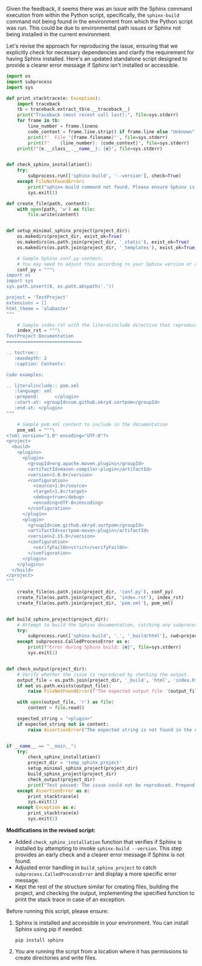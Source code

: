 Given the feedback, it seems there was an issue with the Sphinx command execution from within the Python script, specifically, the `sphinx-build` command not being found in the environment from which the Python script was run. This could be due to environmental path issues or Sphinx not being installed in the current environment.

Let's revise the approach for reproducing the issue, ensuring that we explicitly check for necessary dependencies and clarify the requirement for having Sphinx installed. Here's an updated standalone script designed to provide a clearer error message if Sphinx isn't installed or accessible.

```python
import os
import subprocess
import sys

def print_stacktrace(e: Exception):
    import traceback
    tb = traceback.extract_tb(e.__traceback__)
    print("Traceback (most recent call last):", file=sys.stderr)
    for frame in tb:
        line_number = frame.lineno
        code_context = frame.line.strip() if frame.line else "Unknown"
        print(f'  File "{frame.filename}"', file=sys.stderr)
        print(f"    {line_number}: {code_context}", file=sys.stderr)
    print(f"{e.__class__.__name__}: {e}", file=sys.stderr)


def check_sphinx_installation():
    try:
        subprocess.run(['sphinx-build', '--version'], check=True)
    except FileNotFoundError:
        print("sphinx-build command not found. Please ensure Sphinx is installed and accessible.", file=sys.stderr)
        sys.exit(1)

def create_file(path, content):
    with open(path, 'w') as file:
        file.write(content)


def setup_minimal_sphinx_project(project_dir):
    os.makedirs(project_dir, exist_ok=True)
    os.makedirs(os.path.join(project_dir, '_static'), exist_ok=True)
    os.makedirs(os.path.join(project_dir, '_templates'), exist_ok=True)

    # Sample Sphinx conf.py content;
    # You may need to adjust this according to your Sphinx version or requirements.
    conf_py = """\
import os
import sys
sys.path.insert(0, os.path.abspath('.'))

project = 'TestProject'
extensions = []
html_theme = 'alabaster'
"""

    # Sample index.rst with the literalinclude directive that reproduces the issue.
    index_rst = """\
TestProject Documentation
============================

.. toctree::
   :maxdepth: 2
   :caption: Contents:

Code examples:

.. literalinclude:: pom.xml
   :language: xml
   :prepend:      </plugin>
   :start-at: <groupId>com.github.ekryd.sortpom</groupId>
   :end-at: </plugin>
"""

    # Sample pom.xml content to include in the documentation
    pom_xml = """\
<?xml version="1.0" encoding="UTF-8"?>
<project>
  <build>
    <plugins>
      <plugin>
        <groupId>org.apache.maven.plugins</groupId>
        <artifactId>maven-compiler-plugin</artifactId>
        <version>3.8.0</version>
        <configuration>
          <source>1.8</source>
          <target>1.8</target>
          <debug>true</debug>
          <encoding>UTF-8</encoding>
        </configuration>
      </plugin>
      <plugin>
        <groupId>com.github.ekryd.sortpom</groupId>
        <artifactId>sortpom-maven-plugin</artifactId>
        <version>2.15.0</version>
        <configuration>
          <verifyFailOn>strict</verifyFailOn>
        </configuration>
      </plugin>
    </plugins>
  </build>
</project>
"""

    create_file(os.path.join(project_dir, 'conf.py'), conf_py)
    create_file(os.path.join(project_dir, 'index.rst'), index_rst)
    create_file(os.path.join(project_dir, 'pom.xml'), pom_xml)


def build_sphinx_project(project_dir):
    # Attempt to build the Sphinx documentation, catching any subprocess errors.
    try:
        subprocess.run(['sphinx-build', '.', '_build/html'], cwd=project_dir, check=True)
    except subprocess.CalledProcessError as e:
        print(f"Error during Sphinx build: {e}", file=sys.stderr)
        sys.exit(1)


def check_output(project_dir):
    # Verify whether the issue is reproduced by checking the output.
    output_file = os.path.join(project_dir, '_build', 'html', 'index.html')
    if not os.path.exists(output_file):
        raise FileNotFoundError(f"The expected output file '{output_file}' does not exist.")

    with open(output_file, 'r') as file:
        content = file.read()

    expected_string = "<plugin>"
    if expected_string not in content:
        raise AssertionError("The expected string is not found in the output. Indentation might be incorrect.")


if __name__ == "__main__":
    try:
        check_sphinx_installation()
        project_dir = 'temp_sphinx_project'
        setup_minimal_sphinx_project(project_dir)
        build_sphinx_project(project_dir)
        check_output(project_dir)
        print("Test passed: The issue could not be reproduced. Prepend matches the content indentation.")
    except AssertionError as e:
        print_stacktrace(e)
        sys.exit(1)
    except Exception as e:
        print_stacktrace(e)
        sys.exit(1)
```

**Modifications in the revised script:**

- Added `check_sphinx_installation` function that verifies if Sphinx is installed by attempting to invoke `sphinx-build --version`. This step provides an early check and a clearer error message if Sphinx is not found.
- Adjusted error handling in `build_sphinx_project` to catch `subprocess.CalledProcessError` and display a more specific error message.
- Kept the rest of the structure similar for creating files, building the project, and checking the output, implementing the specified function to print the stack trace in case of an exception.

Before running this script, please ensure:
1. Sphinx is installed and accessible in your environment. You can install Sphinx using pip if needed:
   ```
   pip install sphinx
   ```
2. You are running the script from a location where it has permissions to create directories and write files.